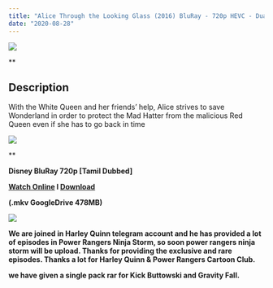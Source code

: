 ```yaml
---
title: "Alice Through the Looking Glass (2016) BluRay - 720p HEVC - Dual Aud [Tamil + Eng] - x265 - 450MB"
date: "2020-08-28"
---
```


[![](https://1.bp.blogspot.com/-OPM_kJUU930/X0iUuXWO1sI/AAAAAAAABG0/xzJEEZnLpYMz39AFRQXBk0slzr-TcozTQCLcBGAsYHQ/s16000/alice-through-the-looking-glass-2016-wallpaper-5.jpg)](https://1.bp.blogspot.com/-OPM_kJUU930/X0iUuXWO1sI/AAAAAAAABG0/xzJEEZnLpYMz39AFRQXBk0slzr-TcozTQCLcBGAsYHQ/s1000/alice-through-the-looking-glass-2016-wallpaper-5.jpg)

**

## Description

With the White Queen and her friends’ help, Alice strives to save Wonderland in order to protect the Mad Hatter from the malicious Red Queen even if she has to go back in time

[![](https://1.bp.blogspot.com/-fai1ZuUwnbA/XIjy2aT4irI/AAAAAAAAANw/7rEO6tENJrUFG3goDQKkqoL-8fDxd-o3gCK4BGAsYHg/d/torrborder.gif)](https://1.bp.blogspot.com/-fai1ZuUwnbA/XIjy2aT4irI/AAAAAAAAANw/7rEO6tENJrUFG3goDQKkqoL-8fDxd-o3gCK4BGAsYHg/s500/torrborder.gif)

**

**Disney BluRay 720p \[Tamil Dubbed\]**

 **[Watch Online](https://drive.google.com/file/d/163uloHy0sTTT5n5LdGdA0iQukcRBTcDh/view) I [Download](https://drive.google.com/uc?id=163uloHy0sTTT5n5LdGdA0iQukcRBTcDh&export=download)**

**(.mkv GoogleDrive 478MB)**

[![](https://1.bp.blogspot.com/-fai1ZuUwnbA/XIjy2aT4irI/AAAAAAAAANw/7rEO6tENJrUFG3goDQKkqoL-8fDxd-o3gCK4BGAsYHg/d/torrborder.gif)](https://1.bp.blogspot.com/-fai1ZuUwnbA/XIjy2aT4irI/AAAAAAAAANw/7rEO6tENJrUFG3goDQKkqoL-8fDxd-o3gCK4BGAsYHg/s500/torrborder.gif)

**We are joined in Harley Quinn telegram account and he has provided a lot of episodes in Power Rangers Ninja Storm, so soon power rangers ninja storm will be upload. Thanks for providing the exclusive and rare episodes. Thanks a lot for Harley Quinn & Power Rangers Cartoon Club.**

**we have given a single pack rar for Kick Buttowski and Gravity Fall.**
